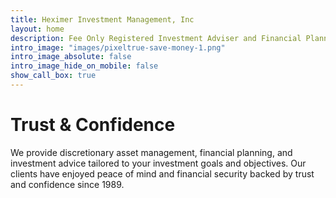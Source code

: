 ```yaml
---
title: Heximer Investment Management, Inc
layout: home
description: Fee Only Registered Investment Adviser and Financial Planner.
intro_image: "images/pixeltrue-save-money-1.png"
intro_image_absolute: false
intro_image_hide_on_mobile: false
show_call_box: true
---
```


# Trust & Confidence 

We provide discretionary asset management, financial planning, and investment advice tailored to your investment goals and objectives. Our clients have enjoyed peace of mind and financial security backed by trust and confidence since 1989.
